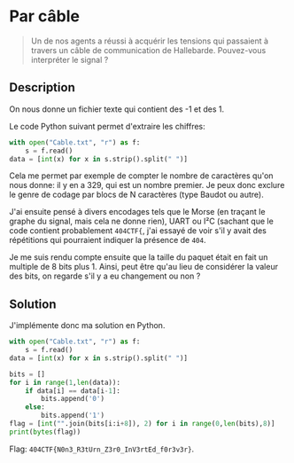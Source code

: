 # Par câble

> Un de nos agents a réussi à acquérir les tensions qui passaient à travers un câble de communication de Hallebarde. Pouvez-vous interpréter le signal ?

## Description

On nous donne un fichier texte qui contient des -1 et des 1.

Le code Python suivant permet d'extraire les chiffres:

```python
with open("Cable.txt", "r") as f:
    s = f.read()
data = [int(x) for x in s.strip().split(" ")]
```

Cela me permet par exemple de compter le nombre de caractères qu'on nous donne: il y en a 329, qui est un nombre premier. Je peux donc exclure le genre de codage par blocs de N caractères (type Baudot ou autre).

J'ai ensuite pensé à divers encodages tels que le Morse (en traçant le graphe du signal, mais cela ne donne rien), UART ou I²C (sachant que le code contient probablement `404CTF{`, j'ai essayé de voir s'il y avait des répétitions qui pourraient indiquer la présence de `404`. 

Je me suis rendu compte ensuite que la taille du paquet était en fait un multiple de 8 bits plus 1. Ainsi, peut être qu'au lieu de considérer la valeur des bits, on regarde s'il y a eu changement ou non ?

## Solution

J'implémente donc ma solution en Python.

```python
with open("Cable.txt", "r") as f:
    s = f.read()
data = [int(x) for x in s.strip().split(" ")]

bits = []
for i in range(1,len(data)):
    if data[i] == data[i-1]:
        bits.append('0')
    else:
        bits.append('1')
flag = [int("".join(bits[i:i+8]), 2) for i in range(0,len(bits),8)]
print(bytes(flag))
```

Flag: `404CTF{N0n3_R3tUrn_Z3r0_InV3rtEd_f0r3v3r}`.